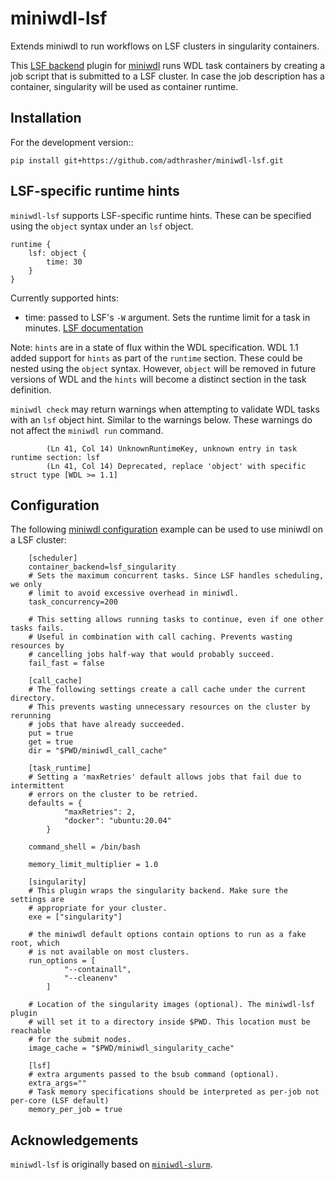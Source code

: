 miniwdl-lsf
=============
Extends miniwdl to run workflows on LSF clusters in singularity containers.

This [LSF backend](https://miniwdl.readthedocs.io/en/latest/runner_backends.html) plugin for
[miniwdl](https://github.com/chanzuckerberg/miniwdl) runs WDL task containers
by creating a job script that is submitted to a LSF cluster. In case the job
description has a container, singularity will be used as container runtime.

Installation
------------
For the development version::

    pip install git+https://github.com/adthrasher/miniwdl-lsf.git

LSF-specific runtime hints
--------------
`miniwdl-lsf` supports LSF-specific runtime hints. These can be specified using the `object` syntax under an `lsf` object.

```
runtime {
    lsf: object {
        time: 30
    }
}
```

Currently supported hints:
- time: passed to LSF's `-W` argument. Sets the runtime limit for a task in minutes. [LSF documentation](https://www.ibm.com/docs/en/spectrum-lsf/10.1.0?topic=o-w-1)

Note: `hints` are in a state of flux within the WDL specification. WDL 1.1 added support for `hints` as part of the `runtime` section. These could be nested using the `object` syntax. However, `object` will be removed in future versions of WDL and the `hints` will become a distinct section in the task definition.

`miniwdl check` may return warnings when attempting to validate WDL tasks with an `lsf` object hint. Similar to the warnings below. These warnings do not affect the `miniwdl run` command.

```
        (Ln 41, Col 14) UnknownRuntimeKey, unknown entry in task runtime section: lsf
        (Ln 41, Col 14) Deprecated, replace 'object' with specific struct type [WDL >= 1.1]
```

Configuration
--------------
The following [miniwdl configuration](https://miniwdl.readthedocs.io/en/latest/runner_reference.html#configuration)
example can be used to use miniwdl on a LSF cluster:

```
    [scheduler]
    container_backend=lsf_singularity
    # Sets the maximum concurrent tasks. Since LSF handles scheduling, we only
    # limit to avoid excessive overhead in miniwdl.
    task_concurrency=200
    
    # This setting allows running tasks to continue, even if one other tasks fails. 
    # Useful in combination with call caching. Prevents wasting resources by
    # cancelling jobs half-way that would probably succeed.
    fail_fast = false

    [call_cache]
    # The following settings create a call cache under the current directory.
    # This prevents wasting unnecessary resources on the cluster by rerunning 
    # jobs that have already succeeded.
    put = true 
    get = true 
    dir = "$PWD/miniwdl_call_cache"

    [task_runtime]
    # Setting a 'maxRetries' default allows jobs that fail due to intermittent
    # errors on the cluster to be retried.
    defaults = {
            "maxRetries": 2,
            "docker": "ubuntu:20.04"
        }

    command_shell = /bin/bash

    memory_limit_multiplier = 1.0
 
    [singularity]
    # This plugin wraps the singularity backend. Make sure the settings are
    # appropriate for your cluster.
    exe = ["singularity"]

    # the miniwdl default options contain options to run as a fake root, which
    # is not available on most clusters.
    run_options = [
            "--containall",
            "--cleanenv"
        ]

    # Location of the singularity images (optional). The miniwdl-lsf plugin
    # will set it to a directory inside $PWD. This location must be reachable
    # for the submit nodes.
    image_cache = "$PWD/miniwdl_singularity_cache"

    [lsf]
    # extra arguments passed to the bsub command (optional).
    extra_args=""
    # Task memory specifications should be interpreted as per-job not per-core (LSF default)
    memory_per_job = true
```

Acknowledgements
--------------
`miniwdl-lsf` is originally based on [`miniwdl-slurm`](https://github.com/miniwdl-ext/miniwdl-slurm).